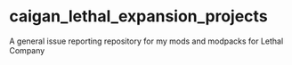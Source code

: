 # caigan_lethal_expansion_projects
A general issue reporting repository for my mods and modpacks for Lethal Company
